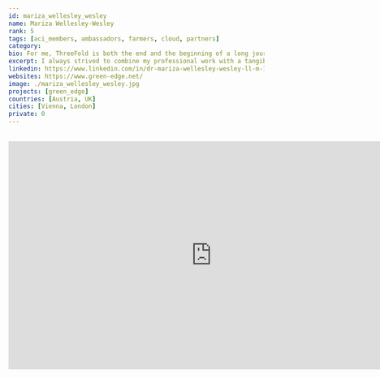 ```yaml
---
id: mariza_wellesley_wesley
name: Mariza Wellesley-Wesley
rank: 5
tags: [aci_members, ambassadors, farmers, cloud, partners]
category:
bio: For me, ThreeFold is both the end and the beginning of a long journey. From advocating human rights of political prisoners in East Berlin - to my mission at an international development bank of transforming society with small and big projects - to running an educational social enterprise/charity for disadvantaged children and their parents, I always strived to combine my professional work with a tangible, positive societal impact. And all the pieces of the puzzle fell harmoniously together when my journey finally led me to ThreeFold. A common, unique opportunity to transform our communities and our digital life for the better – with equality, freedom, privacy and sustainability as our core inspiration. The beginning of a new journey for each and every one of us…
excerpt: I always strived to combine my professional work with a tangible, positive societal impact.
linkedin: https://www.linkedin.com/in/dr-mariza-wellesley-wesley-ll-m-105aa5a7/
websites: https://www.green-edge.net/
image: ./mariza_wellesley_wesley.jpg
projects: [green_edge]
countries: [Austria, UK]
cities: [Vienna, London]
private: 0
---
```


<BR>

<iframe src="https://player.vimeo.com/video/413196271" width="800" height="450" frameborder="0" allow="autoplay; fullscreen" allowfullscreen></iframe>

<BR>
